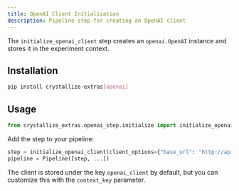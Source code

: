 ```yaml
---
title: OpenAI Client Initialization
description: Pipeline step for creating an OpenAI client
---
```


The `initialize_openai_client` step creates an `openai.OpenAI` instance and stores it in the experiment context.

## Installation

```bash
pip install crystallize-extras[openai]
```

## Usage

```python
from crystallize_extras.openai_step.initialize import initialize_openai_client

```

Add the step to your pipeline:

```python
step = initialize_openai_client(client_options={"base_url": "http://api.openai.com/v1"})
pipeline = Pipeline([step, ...])
```

The client is stored under the key `openai_client` by default, but you can customize this with the `context_key` parameter.
